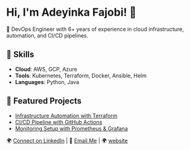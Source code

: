 # Hi, I'm Adeyinka Fajobi! 👋
🚀 DevOps Engineer with 6+ years of experience in cloud infrastructure, automation, and CI/CD pipelines.

## 🌟 Skills
- **Cloud**: AWS, GCP, Azure
- **Tools**: Kubernetes, Terraform, Docker, Ansible, Helm
- **Languages**: Python, Java

## 🔧 Featured Projects
- [Infrastructure Automation with Terraform](https://github.com/Fajobi13/advanced-3-tier-architecture-)
- [CI/CD Pipeline with GitHub Actions](https://github.com/fajobi13/automated-ci-cd-pipeline)
- [Monitoring Setup with Prometheus & Grafana](https://github.com/Fajobi13/monitoring-stack)

🌍 [Connect on LinkedIn](https://www.linkedin.com/in/Fajobi10/) | 📧 [Email Me](mailto:fajobi13@gmail.com) | 🌍 [website](https://www.agileautomator.com/)

